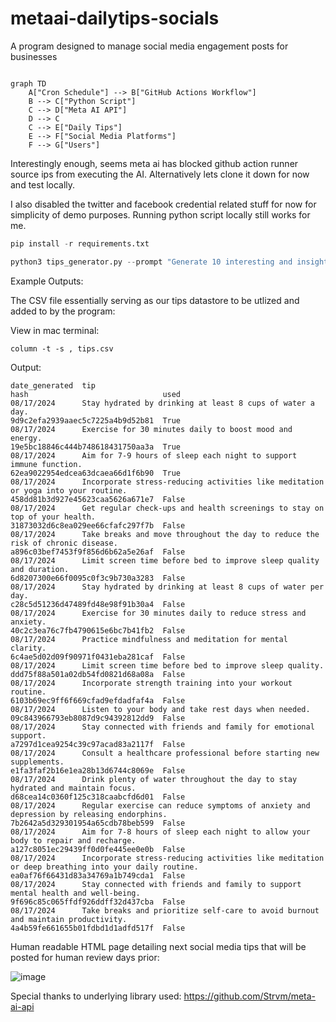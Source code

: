 # metaai-dailytips-socials

A program designed to manage social media engagement posts for businesses

```mermaid

graph TD
    A["Cron Schedule"] --> B["GitHub Actions Workflow"]
    B --> C["Python Script"]
    C --> D["Meta AI API"]
    D --> C
    C --> E["Daily Tips"]
    E --> F["Social Media Platforms"]
    F --> G["Users"]
```

Interestingly enough, seems meta ai has blocked github action runner source ips from executing the AI. Alternatively lets clone it down for now and test locally.

I also disabled the twitter and facebook credential related stuff for now for simplicity of demo purposes. Running python script locally still works for me.

```python
pip install -r requirements.txt

python3 tips_generator.py --prompt "Generate 10 interesting and insightful health tips of differing sentence lengths with no added information in your next response in a csv parsable format of date_generated,tip. date_generated in mm/dd/yyyy format."
```

Example Outputs:

The CSV file essentially serving as our tips datastore to be utlized and added to by the program:

View in mac terminal:
```
column -t -s , tips.csv
```

Output:
```
date_generated  tip                                                                                                hash                              used
08/17/2024      Stay hydrated by drinking at least 8 cups of water a day.                                          9d9c2efa2939aaec5c7225a4b9d52b81  True
08/17/2024      Exercise for 30 minutes daily to boost mood and energy.                                            19e5bc18846c444b748618431750aa3a  True
08/17/2024      Aim for 7-9 hours of sleep each night to support immune function.                                  62ea9022954edcea63dcaea66d1f6b90  True
08/17/2024      Incorporate stress-reducing activities like meditation or yoga into your routine.                  458dd81b3d927e45623caa5626a671e7  False
08/17/2024      Get regular check-ups and health screenings to stay on top of your health.                         31873032d6c8ea029ee66cfafc297f7b  False
08/17/2024      Take breaks and move throughout the day to reduce the risk of chronic disease.                     a896c03bef7453f9f856d6b62a5e26af  False
08/17/2024      Limit screen time before bed to improve sleep quality and duration.                                6d8207300e66f0095c0f3c9b730a3283  False
08/17/2024      Stay hydrated by drinking at least 8 cups of water per day.                                        c28c5d51236d47489fd48e98f91b30a4  False
08/17/2024      Exercise for 30 minutes daily to reduce stress and anxiety.                                        40c2c3ea76c7fb4790615e6bc7b41fb2  False
08/17/2024      Practice mindfulness and meditation for mental clarity.                                            6c4ae5d02d09f90971f0431eba281caf  False
08/17/2024      Limit screen time before bed to improve sleep quality.                                             ddd75f88a501a02db54fd0821d68a08a  False
08/17/2024      Incorporate strength training into your workout routine.                                           6103b69ec9ff6f669cfad9efdadfaf4a  False
08/17/2024      Listen to your body and take rest days when needed.                                                09c843966793eb8087d9c94392812dd9  False
08/17/2024      Stay connected with friends and family for emotional support.                                      a7297d1cea9254c39c97acad83a2117f  False
08/17/2024      Consult a healthcare professional before starting new supplements.                                 e1fa3faf2b16e1ea28b13d6744c8069e  False
08/17/2024      Drink plenty of water throughout the day to stay hydrated and maintain focus.                      d68cea14c0360f125c318caabcfd6d01  False
08/17/2024      Regular exercise can reduce symptoms of anxiety and depression by releasing endorphins.            7b2642a5d329301954a65cdb78beb599  False
08/17/2024      Aim for 7-8 hours of sleep each night to allow your body to repair and recharge.                   a127c8051ec29439ff0d0fe445ee0e0b  False
08/17/2024      Incorporate stress-reducing activities like meditation or deep breathing into your daily routine.  ea0af76f66431d83a34769a1b749cda1  False
08/17/2024      Stay connected with friends and family to support mental health and well-being.                    9f696c85c065ffdf926ddff32d437cba  False
08/17/2024      Take breaks and prioritize self-care to avoid burnout and maintain productivity.                   4a4b59fe661655b01fdbd1d1adfd517f  False
```


Human readable HTML page detailing next social media tips that will be posted for human review days prior:

![image](https://github.com/user-attachments/assets/e3d3566b-c0e2-4902-8f86-fcd9ff5190ab)


Special thanks to underlying library used:
https://github.com/Strvm/meta-ai-api

